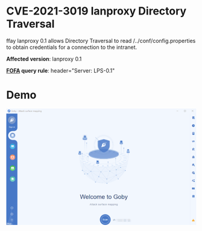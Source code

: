 # CVE-2021-3019 lanproxy Directory Traversal

ffay lanproxy 0.1 allows Directory Traversal to read /../conf/config.properties to obtain credentials for a connection to the intranet.

**Affected version**: lanproxy 0.1

**[FOFA](https://fofa.so/result?q=header%3D%22Server%3A+LPS-0.1%22&qbase64=aGVhZGVyPSJTZXJ2ZXI6IExQUy0wLjEi&file=&file=) query rule**: header="Server: LPS-0.1"

# Demo

![](CVE-2021-3019.gif)
